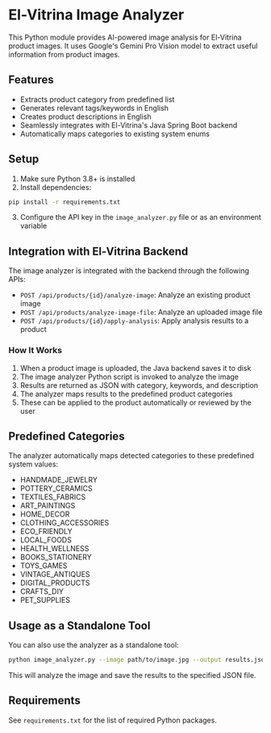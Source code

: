 # El-Vitrina Image Analyzer

This Python module provides AI-powered image analysis for El-Vitrina product images. It uses Google's Gemini Pro Vision model to extract useful information from product images.

## Features

- Extracts product category from predefined list
- Generates relevant tags/keywords in English
- Creates product descriptions in English
- Seamlessly integrates with El-Vitrina's Java Spring Boot backend
- Automatically maps categories to existing system enums

## Setup

1. Make sure Python 3.8+ is installed
2. Install dependencies:

```bash
pip install -r requirements.txt
```

3. Configure the API key in the `image_analyzer.py` file or as an environment variable

## Integration with El-Vitrina Backend

The image analyzer is integrated with the backend through the following APIs:

- `POST /api/products/{id}/analyze-image`: Analyze an existing product image
- `POST /api/products/analyze-image-file`: Analyze an uploaded image file
- `POST /api/products/{id}/apply-analysis`: Apply analysis results to a product

### How It Works

1. When a product image is uploaded, the Java backend saves it to disk
2. The image analyzer Python script is invoked to analyze the image
3. Results are returned as JSON with category, keywords, and description
4. The analyzer maps results to the predefined product categories
5. These can be applied to the product automatically or reviewed by the user

## Predefined Categories

The analyzer automatically maps detected categories to these predefined system values:

- HANDMADE_JEWELRY
- POTTERY_CERAMICS
- TEXTILES_FABRICS
- ART_PAINTINGS
- HOME_DECOR
- CLOTHING_ACCESSORIES
- ECO_FRIENDLY
- LOCAL_FOODS
- HEALTH_WELLNESS
- BOOKS_STATIONERY
- TOYS_GAMES
- VINTAGE_ANTIQUES
- DIGITAL_PRODUCTS
- CRAFTS_DIY
- PET_SUPPLIES

## Usage as a Standalone Tool

You can also use the analyzer as a standalone tool:

```bash
python image_analyzer.py --image path/to/image.jpg --output results.json
```

This will analyze the image and save the results to the specified JSON file.

## Requirements

See `requirements.txt` for the list of required Python packages. 